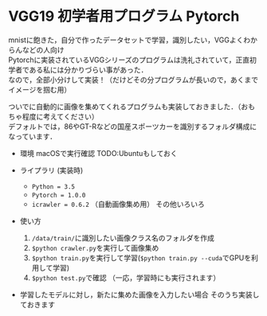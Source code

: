 # VGG19 初学者用プログラム Pytorch
mnistに飽きた，自分で作ったデータセットで学習，識別したい，VGGよくわからんなどの人向け  
Pytorchに実装されているVGGシリーズのプログラムは洗礼されていて，正直初学者である私には分かりづらい事があった．   
なので，全部小分けして実装！（だけどその分プログラムが長いので，あくまでイメージを掴む用）  

ついでに自動的に画像を集めてくれるプログラムも実装しておきました．（おもちゃ程度に考えてください）  
デフォルトでは，86やGT-Rなどの国産スポーツカーを識別するフォルダ構成になっています．  

* 環境
macOSで実行確認
TODO:Ubuntuもしておく

* ライプラリ (実装時)
  * `Python = 3.5`
  * `Pytorch = 1.0.0`
  * `icrawler = 0.6.2` （自動画像集め用）
  その他いろいろ

* 使い方
  1. `/data/train/`に識別したい画像クラス名のフォルダを作成
  2. `$python crawler.py`を実行して画像集め
  3. `$python train.py`を実行して学習(`$python train.py --cuda`でGPUを利用して学習)
  4. `$python test.py`で確認 （一応，学習時にも実行されます）

* 学習したモデルに対し，新たに集めた画像を入力したい場合
  そのうち実装しておきます
